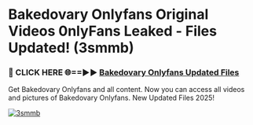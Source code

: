# Bakedovary Onlyfans Original Videos 0nlyFans Leaked - Files Updated! (3smmb)

<h3>🔴 CLICK HERE 🌐==►► <a href="https://tinyurl.com/ehrbuxhb" rel="nofollow">Bakedovary Onlyfans Updated Files</a></h3>

Get Bakedovary Onlyfans and all content. Now you can access all videos and pictures of Bakedovary Onlyfans. New Updated Files 2025!

[![3smmb](https://i.imgur.com/lVYEuWS.gif)](https://tinyurl.com/ehrbuxhb)
